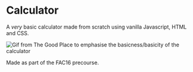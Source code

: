 # Calculator

A *very* basic calculator made from scratch using vanilla Javascript, HTML and CSS.

![Gif from The Good Place to emphasise the basicness/basicity of the calculator](https://media.giphy.com/media/l4pTj6EUhKRklNh4Y/giphy.gif) 

Made as part of the FAC16 precourse.

